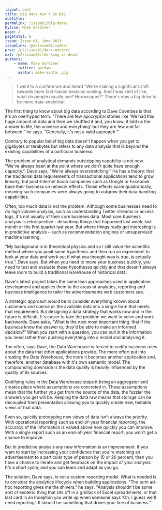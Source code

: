 ```yaml
---
layout: post
title: Big Data Ain't So Big
subtitle:
permalink: /issue01/big-data/
byline: Mike Gardiner
page: 2
pagetotal: 6
issue: Issue 01, June 2013
issuelink: /p2/issue01/index/
prev: /p2/issue01/dark-matter/
nxt: /p2/issue01/the-king-is-dead/
authors:
    - name: Mike Gardiner
      twitter: gardym
      avatar: mike-avatar.jpg
---
```

> I went to a conference and heard "We're making a significant shift towards more fact-based decision making. And I was kind of like, what do people usually use? Horoscopes?" There's now a big drive to be more data-analytical.

The first thing to know about big data according to Dave Coombes is that it's an overhyped term. "There are few apocryphal stories like 'We had this huge amount of data and then we shuffled it and, you know, it told us the answer to life, the universe and everything' but they are few and far between.” he says. "Generally, it's not a valid approach.'”

Contrary to popular belief big data doesn't happen when you get to gigabytes or terabytes but refers to any data analysis that is beyond the existing capabilities of a particular business.

The problem of analytical demands outstripping capability is not new. "We've always been at the point where we don't quite have enough capacity.", Dave says, "We're always overstretching.” He has a theory: that the traditional data requirements of transactional applications tend to grow linearly, but post-Internet boom companies such as Google or Facebook base their business on network effects. Those effects scale quadratically, meaning such companies were always going to outgrow their data handling capabilities.

Often, too much data is not the problem. Although some businesses need to do high volume analysis, such as understanding Twitter streams or access logs, it's not usually of their core business data. Most core business analysis is retrospective - describing things that happened last week, last month or the first quarter last year. But where things really get interesting is in predictive analysis – such as recommendation engines or unsupervised machine learning.

"My background is in theoretical physics and so I still value the scientific method where you posit some hypothesis and then run an experiment to look at your data and work out if what you thought was is true, is actually true.”, Dave says. But when you need to move your business quickly, you need to test and evaluate these hypotheses quickly and that doesn't always leave room to build a traditional warehouse of historical data.

Dave's latest project takes the same lean approaches used in application development and applies them to the areas of analytics, reporting and business intelligence to tailor the advertisements web customers see.

A strategic approach would be to consider everything known about customers and coerce all the available data into a single form that meets that requirement. But designing a data strategy that works now and in the future is difficult. It's easier to take the problem we want to solve and work backwards. Dave asks, "What is the next most important thing, that if the business knew the answer to, they'd be able to make an informed decision?” When you start with a question, you can pull in the information you need rather than pushing everything into a model and analysing it.

Too often, says Dave, the Data Warehouse is forced to codify business rules about the data that other applications provide. The more effort put into creating the Data Warehouse, the more it becomes another application and, therefore, another database with it's own semantic model. The compounding downside is the data quality is heavily influenced by the quality of its sources.

Codifying rules in the Data Warehouse stops it being an aggregator and creates place where assumptions are concreted in. These assumptions mean that the further you get from the source of the data, the fuzzier the answers you get will be. Keeping the data raw means that storage can be decoupled from presentation allowing you to quickly create new, testable views of that data.

Even so, quickly prototyping new views of data isn't always the priority. With operational reporting such as end-of-year financial reporting, the accuracy of the information is valued above how quickly you can improve. With a single report such as an end-of-year financial report, you won't get a chance to improve.

But in predictive analysis any new information is an improvement. If you want to start by increasing your confidence that you're matching  an advertisement to a particular type of person by 10 or 20 percent, then you have a chance to iterate and get feedback on the impact of your analysis. It's a short cycle, and you can learn and adapt as you go.

The solution, Dave says, is not a custom reporting model. What is needed is to consider the analytics lifecycle when building applications. "The term ad-hoc reporting gives me the shivers.” he says. "Analysis shouldn't be some sort of esoteric thing that sits off in a gridlock of Excel spreadsheets, or that last card in an Inception you write up when someone says ‘Oh, I guess we'll need reporting'. It should be something that drives your line of business.”

